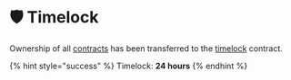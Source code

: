 # 🛡️ Timelock

Ownership of all [contracts](../tokenomics/contracts.md) has been transferred to the [timelock](timelock.md) contract.

{% hint style="success" %}
Timelock: **24 hours**
{% endhint %}

